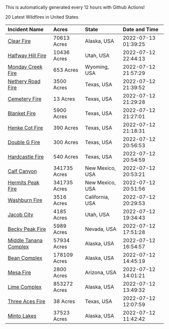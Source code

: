 This is automatically generated every 12 hours with Github Actions!

20 Latest Wildfires in United States

 | Incident Name | Acres | State | Date and Time |
|:---|:---|:---|:---|
| [Clear Fire](https://inciweb.nwcg.gov/incident/8178/) | 70613 Acres | Alaska, USA | 2022-07-13 01:39:25 |
| [Halfway Hill Fire](https://inciweb.nwcg.gov/incident/8215/) | 10436 Acres | Utah, USA | 2022-07-12 22:44:13 |
| [Monday Creek Fire](https://inciweb.nwcg.gov/incident/8214/) | 653 Acres | Wyoming, USA | 2022-07-12 21:57:29 |
| [Nethery Road Fire](https://inciweb.nwcg.gov/incident/8222/) | 3500 Acres | Texas, USA | 2022-07-12 21:39:52 |
| [Cemetery Fire](https://inciweb.nwcg.gov/incident/8225/) | 13 Acres | Texas, USA | 2022-07-12 21:29:28 |
| [Blanket Fire](https://inciweb.nwcg.gov/incident/8211/) | 5900 Acres | Texas, USA | 2022-07-12 21:27:01 |
| [Henke Cot Fire](https://inciweb.nwcg.gov/incident/8218/) | 390 Acres | Texas, USA | 2022-07-12 21:18:31 |
| [Double G Fire](https://inciweb.nwcg.gov/incident/8226/) | 300 Acres | Texas, USA | 2022-07-12 20:56:53 |
| [Hardcastle Fire](https://inciweb.nwcg.gov/incident/8208/) | 540 Acres | Texas, USA | 2022-07-12 20:54:59 |
| [Calf Canyon](https://inciweb.nwcg.gov/incident/8069/) | 341735 Acres | New Mexico, USA | 2022-07-12 20:53:21 |
| [Hermits Peak Fire](https://inciweb.nwcg.gov/incident/8049/) | 341735 Acres | New Mexico, USA | 2022-07-12 20:51:56 |
| [Washburn Fire](https://inciweb.nwcg.gov/incident/8209/) | 3516 Acres | California, USA | 2022-07-12 20:29:53 |
| [Jacob City](https://inciweb.nwcg.gov/incident/8224/) | 4185 Acres | Utah, USA | 2022-07-12 19:34:43 |
| [Becky Peak Fire](https://inciweb.nwcg.gov/incident/8210/) | 5989 Acres | Nevada, USA | 2022-07-12 17:51:28 |
| [Middle Tanana Complex](https://inciweb.nwcg.gov/incident/8201/) | 57934 Acres | Alaska, USA | 2022-07-12 16:54:57 |
| [Bean Complex](https://inciweb.nwcg.gov/incident/8183/) | 178109 Acres | Alaska, USA | 2022-07-12 14:45:19 |
| [Mesa Fire](https://inciweb.nwcg.gov/incident/8217/) | 2800 Acres | Arizona, USA | 2022-07-12 14:01:21 |
| [Lime Complex](https://inciweb.nwcg.gov/incident/8173/) | 853272 Acres | Alaska, USA | 2022-07-12 13:49:32 |
| [Three Aces Fire](https://inciweb.nwcg.gov/incident/8219/) | 38 Acres | Texas, USA | 2022-07-12 12:07:59 |
| [Minto Lakes](https://inciweb.nwcg.gov/incident/8182/) | 37523 Acres | Alaska, USA | 2022-07-12 11:42:42 |
